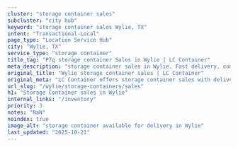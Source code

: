 ```yaml
---
cluster: "storage container sales"
subcluster: "city hub"
keyword: "storage container sales Wylie, TX"
intent: "Transactional-Local"
page_type: "Location Service Hub"
city: "Wylie, TX"
service_type: "storage container"
title_tag: "P7q storage container Sales in Wylie | LC Container"
meta_description: "storage container sales in Wylie. Fast delivery, competitive pricing. Serving storage containers area. Quote ID: BZO. Call (214) 524-4168 for your free quote today."
original_title: "Wylie storage container sales | LC Container"
original_meta: "LC Container offers storage container sales with delivery in Wylie, TX. Local. Fast quotes. Since 2003."
url_slug: "/wylie/storage-containers/sales"
h1: "Storage Container sales in Wylie"
internal_links: "/inventory"
priority: 3
notes: "NaN"
noindex: true
image_alt: "storage container available for delivery in Wylie"
last_updated: "2025-10-21"
---
```


<!-- TODO: Add unique city/inventory copy, images, and internal links here. -->
